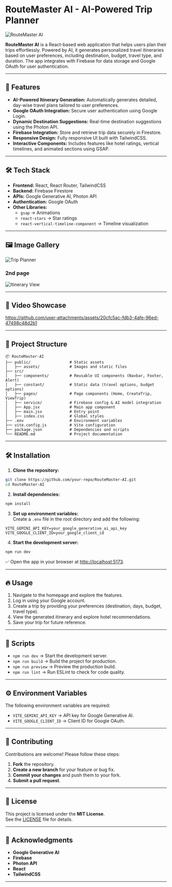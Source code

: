
# RouteMaster AI - AI-Powered Trip Planner

![RouteMaster AI](./screenshot/image.png)

**RouteMaster AI** is a React-based web application that helps users plan their trips effortlessly. Powered by AI, it generates personalized travel itineraries based on user preferences, including destination, budget, travel type, and duration. The app integrates with Firebase for data storage and Google OAuth for user authentication.

---

## 🚀 **Features**

- **AI-Powered Itinerary Generation:** Automatically generates detailed, day-wise travel plans tailored to user preferences.
- **Google OAuth Integration:** Secure user authentication using Google Login.
- **Dynamic Destination Suggestions:** Real-time destination suggestions using the Photon API.
- **Firebase Integration:** Store and retrieve trip data securely in Firestore.
- **Responsive Design:** Fully responsive UI built with TailwindCSS.
- **Interactive Components:** Includes features like hotel ratings, vertical timelines, and animated sections using GSAP.

---

## 🛠️ **Tech Stack**

- **Frontend:** React, React Router, TailwindCSS
- **Backend:** Firebase Firestore
- **APIs:** Google Generative AI, Photon API
- **Authentication:** Google OAuth
- **Other Libraries:** 
  - `gsap` → Animations
  - `react-stars` → Star ratings
  - `react-vertical-timeline-component` → Timeline visualization

---

## 🖼️ **Image Gallery**

![Trip Planner](./screenshot/image.webp)  
### 2nd page
![Itinerary View](./screenshot/iamge2.png)  

---

## 🎥 **Video Showcase**


https://github.com/user-attachments/assets/20cfc5ac-fdb3-4afe-96ed-47498c48d2b1


---
## 📁 **Project Structure**

```
📦 RouteMaster-AI
├── public/                 # Static assets
│   ├── assets/             # Images and static files
├── src/                    
│   ├── components/         # Reusable UI components (Navbar, Footer, Alert)
│   ├── constant/           # Static data (travel options, budget options)
│   ├── pages/              # Page components (Home, CreateTrip, ViewTrip)
│   ├── service/            # Firebase config & AI model integration
│   ├── App.jsx             # Main app component
│   ├── main.jsx            # Entry point
│   ├── index.css           # Global styles
├── .env                    # Environment variables
├── vite.config.js          # Vite configuration
├── package.json            # Dependencies and scripts
└── README.md               # Project documentation
```

---

## 🛠️ **Installation**

1. **Clone the repository:**
```bash
git clone https://github.com/your-repo/RouteMaster-AI.git
cd RouteMaster-AI
```

2. **Install dependencies:**
```bash
npm install
```

3. **Set up environment variables:**  
Create a `.env` file in the root directory and add the following:
```env
VITE_GEMINI_API_KEY=your_google_generative_ai_api_key
VITE_GOOGLE_CLIENT_ID=your_google_client_id
```

4. **Start the development server:**
```bash
npm run dev
```
✅ Open the app in your browser at [http://localhost:5173](http://localhost:5173).

---

## 🔥 **Usage**

1. Navigate to the homepage and explore the features.  
2. Log in using your Google account.  
3. Create a trip by providing your preferences (destination, days, budget, travel type).  
4. View the generated itinerary and explore hotel recommendations.  
5. Save your trip for future reference.  

---

## 🔧 **Scripts**

- `npm run dev` → Start the development server.  
- `npm run build` → Build the project for production.  
- `npm run preview` → Preview the production build.  
- `npm run lint` → Run ESLint to check for code quality.  

---

## ⚙️ **Environment Variables**

The following environment variables are required:

- `VITE_GEMINI_API_KEY` → API key for Google Generative AI.  
- `VITE_GOOGLE_CLIENT_ID` → Client ID for Google OAuth.  

---

## 🤝 **Contributing**

Contributions are welcome! Please follow these steps:

1. **Fork** the repository.  
2. **Create a new branch** for your feature or bug fix.  
3. **Commit your changes** and push them to your fork.  
4. **Submit a pull request**.  

---

## 📄 **License**

This project is licensed under the **MIT License**.  
See the [LICENSE](./LICENSE) file for details.

---

## 🎉 **Acknowledgments**

- **Google Generative AI**  
- **Firebase**  
- **Photon API**  
- **React**  
- **TailwindCSS**

---
